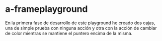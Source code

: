 # a-frameplayground

En la primera fase de desarrollo de este playground he creado dos cajas, 
una de simple prueba con ninguna acción y otra con la acción de cambiar 
de color mientras se mantiene el puntero encima de la misma.

